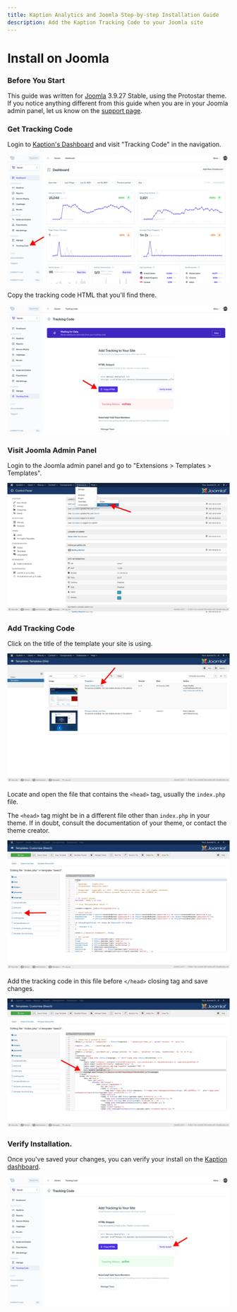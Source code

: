 ```yaml
---
title: Kaption Analytics and Joomla Step-by-step Installation Guide
description: Add the Kaption Tracking Code to your Joomla site
---
```


# Install on Joomla

### Before You Start

This guide was written for [Joomla](https://www.joomla.org/) 3.9.27 Stable, using the Protostar theme. If you notice anything different from this guide when you are in your Joomla admin panel, let us know on the [support page](/support).

### Get Tracking Code

Login to [Kaption's Dashboard](https://app.kaption.co/login) and visit "Tracking Code" in the navigation.

![Tracking Code](../install2.webp "Kaption - Tracking Code")

Copy the tracking code HTML that you'll find there.

![Copy Tracking Code](../install3.webp "Kaption - Copy Tracking Code")

### Visit Joomla Admin Panel

Login to the Joomla admin panel and go to "Extensions > Templates > Templates".

![Templates](./joomla1.webp "Joomla - Templates")

### Add Tracking Code

Click on the title of the template your site is using.

![Current Template](./joomla2.webp "Joomla - Current Template")

Locate and open the file that contains the `<head>` tag, usually the `index.php` file.

The `<head>` tag might be in a different file other than `index.php` in your theme. If in doubt, consult the documentation of your theme, or contact the theme creator.

![<head> Tag](./joomla3.webp "Joomla - <head> Tag")

Add the tracking code in this file before `</head>` closing tag and save changes.

![Add Tracking Code](./joomla4.webp "Joomla - Add Tracking Code")

### Verify Installation.

Once you've saved your changes, you can verify your install on the [Kaption dashboard](https://app.kaption.co).

![Verify Tracking Code](../install5.webp "Kaption - Verify Tracking Code")
